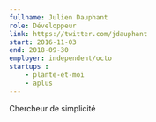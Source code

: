 ```yaml
---
fullname: Julien Dauphant
role: Développeur
link: https://twitter.com/jdauphant
start: 2016-11-03
end: 2018-09-30
employer: independent/octo
startups :
    - plante-et-moi
    - aplus
---
```


Chercheur de simplicité
